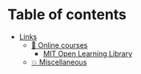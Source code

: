 # Table of contents

* [Links](README.md)
  * [📖 Online courses](links/online-courses/README.md)
    * [MIT Open Learning Library](links/online-courses/mit-open-learning-library.md)
  * [💥 Miscellaneous](links/miscellaneous.md)
